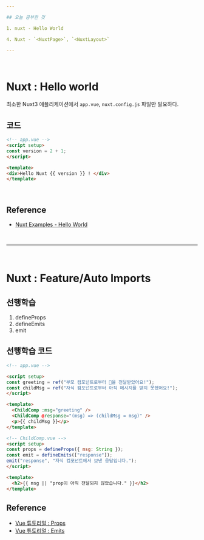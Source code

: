 ```yaml
---

## 오늘 공부한 것

1. nuxt - Hello World

4. Nuxt - `<NuxtPage>`, `<NuxtLayout>`

---
```


<br />

# Nuxt : Hello world
최소한 Nuxt3 애플리케이션에서 `app.vue`, `nuxt.config.js` 파일만 필요하다.

## 코드
```html
<!-- app.vue -->
<script setup>
const version = 2 + 1;
</script>

<template>
<div>Hello Nuxt {{ version }} ! </div>
</template>
```

<br />

## Reference
- [Nuxt Examples - Hello World](https://nuxt.com/docs/examples/hello-world)

<br />

---

<br />

# Nuxt : Feature/Auto Imports
## 선행학습
1. defineProps
2. defineEmits
3. emit

## 선행학습 코드
```html
<!-- app.vue -->

<script setup>
const greeting = ref("부모 컴포넌트로부터 💌을 전달받았어요!");
const childMsg = ref("자식 컴포넌트로부터 아직 메시지를 받지 못했어요!");
</script>

<template>
  <ChildComp :msg="greeting" />
  <ChildComp @response="(msg) => (childMsg = msg)" />
  <p>{{ childMsg }}</p>
</template>
```

```html
<!-- ChildComp.vue -->
<script setup>
const props = defineProps({ msg: String });
const emit = defineEmits(["response"]);
emit("response", "자식 컴포넌트에서 보낸 응답입니다.");
</script>

<template>
  <h2>{{ msg || "prop이 아직 전달되지 않았습니다." }}</h2>
</template>

```

## Reference
- [Vue 튜토리얼 : Props](https://ko.vuejs.org/tutorial/#step-12)
- [Vue 튜토리얼 : Emits](https://ko.vuejs.org/tutorial/#step-13)
